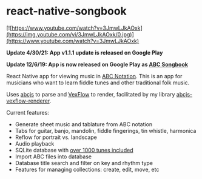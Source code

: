 # react-native-songbook

[![https://www.youtube.com/watch?v=3JmwLJkAOxk](https://img.youtube.com/vi/3JmwLJkAOxk/0.jpg)](https://www.youtube.com/watch?v=3JmwLJkAOxk)

**Update 4/30/21: App v1.1.1 update is released on Google Play**

**Update 12/6/19: App is now released on Google Play as [ABC Songbook](https://play.google.com/store/apps/details?id=com.reactnativesongbook)**

React Native app for viewing music in [ABC Notation](https://en.wikipedia.org/wiki/ABC_notation). This is an app for musicians who want to learn fiddle tunes and other traditional folk music.

Uses [abcjs](https://github.com/paulrosen/abcjs) to parse and [VexFlow](https://github.com/0xfe/vexflow) to render, facilitated by my library [abcjs-vexflow-renderer](https://github.com/matthewdorner/abcjs-vexflow-renderer).

Current features:
- Generate sheet music and tablature from ABC notation
- Tabs for guitar, banjo, mandolin, fiddle fingerings, tin whistle, harmonica
- Reflow for portrait vs. landscape
- Audio playback
- SQLite database with [over 1000 tunes included](https://github.com/jukedeck/nottingham-dataset)
- Import ABC files into database
- Database title search and filter on key and rhythm type
- Features for managing collections: create, edit, move, etc
